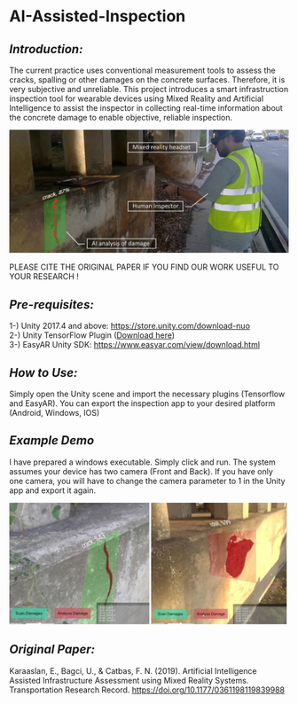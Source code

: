 # AI-Assisted-Inspection

## *Introduction:*
The current practice uses conventional measurement tools to assess the cracks, spalling or other damages on the concrete surfaces.
Therefore, it is very subjective and unreliable. This project introduces a smart infrastruction inspection tool for
wearable devices using Mixed Reality and Artificial Intelligence to assist the inspector in collecting real-time information about the concrete damage to enable objective, reliable inspection.

![Screenshot](AR-Desc3.png)

PLEASE CITE THE ORIGINAL PAPER IF YOU FIND OUR WORK USEFUL TO YOUR RESEARCH ! 

## *Pre-requisites:*
1-) Unity 2017.4 and above: https://store.unity.com/download-nuo \
2-) Unity TensorFlow Plugin ([Download here](https://s3.amazonaws.com/unity-ml-agents/0.5/TFSharpPlugin.unitypackage)) \
3-) EasyAR Unity SDK: https://www.easyar.com/view/download.html

## *How to Use:*
Simply open the Unity scene and import the necessary plugins (Tensorflow and EasyAR). You can export the inspection app to your desired platform (Android, Windows, IOS)

## *Example Demo*
I have prepared a windows executable. Simply click and run. The system assumes your device has two camera (Front and Back). If you have only one camera, you will have to change the camera parameter to 1 in the Unity app and export it again.

![Screenshot](MR-inspection-2.png)

## *Original Paper:*
Karaaslan, E., Bagci, U., & Catbas, F. N. (2019). Artificial Intelligence Assisted Infrastructure Assessment using Mixed Reality Systems. Transportation Research Record. https://doi.org/10.1177/0361198119839988
